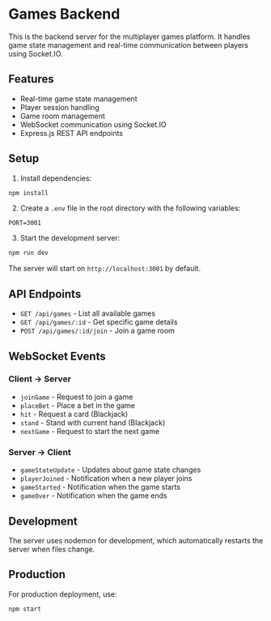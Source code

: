 # Games Backend

This is the backend server for the multiplayer games platform. It handles game state management and real-time communication between players using Socket.IO.

## Features

- Real-time game state management
- Player session handling
- Game room management
- WebSocket communication using Socket.IO
- Express.js REST API endpoints

## Setup

1. Install dependencies:
```bash
npm install
```

2. Create a `.env` file in the root directory with the following variables:
```
PORT=3001
```

3. Start the development server:
```bash
npm run dev
```

The server will start on `http://localhost:3001` by default.

## API Endpoints

- `GET /api/games` - List all available games
- `GET /api/games/:id` - Get specific game details
- `POST /api/games/:id/join` - Join a game room

## WebSocket Events

### Client -> Server
- `joinGame` - Request to join a game
- `placeBet` - Place a bet in the game
- `hit` - Request a card (Blackjack)
- `stand` - Stand with current hand (Blackjack)
- `nextGame` - Request to start the next game

### Server -> Client
- `gameStateUpdate` - Updates about game state changes
- `playerJoined` - Notification when a new player joins
- `gameStarted` - Notification when the game starts
- `gameOver` - Notification when the game ends

## Development

The server uses nodemon for development, which automatically restarts the server when files change.

## Production

For production deployment, use:
```bash
npm start
``` 